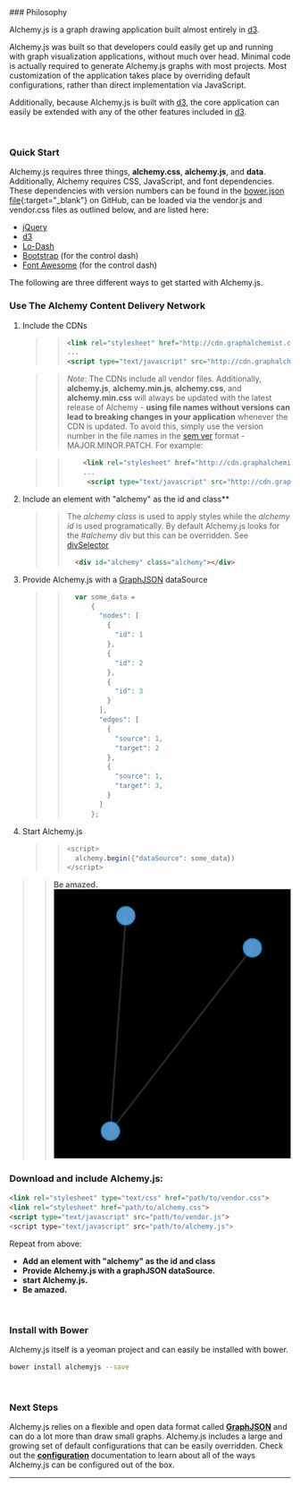 <h2 style="display:none;">Start</h2>
### Philosophy

<p class="lead">Alchemy.js is a graph drawing application built almost entirely in <a href="http://d3js.org/">d3</a>.</p>

<p class="lead">Alchemy.js was built so that developers could easily get up and running with graph visualization applications, without much over head.  Minimal code is actually required to generate Alchemy.js graphs with most projects. Most customization of the application takes place by overriding default configurations, rather than direct implementation via JavaScript.</p>

<p class="lead">Additionally, because Alchemy.js is built with <a href="http://d3js.org/">d3</a>, the core application can easily be extended with any of the other features included in <a href="http://d3js.org/">d3</a>.</p>  
<br/>

### Quick Start

Alchemy.js requires three things, **alchemy.css**, **alchemy.js**, and **data**.  Additionally, Alchemy requires CSS, JavaScript, and font dependencies.  These dependencies with version numbers can be found in the [bower.json file](https://github.com/GraphAlchemist/Alchemy/blob/master/bower.json){:target="_blank"} on GitHub, can be loaded via the vendor.js and vendor.css files as outlined below, and are listed here:

* [jQuery](http://jquery.com/)
* [d3](http://d3js.org/)
* [Lo-Dash](http://lodash.com/)
* [Bootstrap](http://getbootstrap.com/) (for the control dash)
* [Font Awesome](http://fortawesome.github.io/Font-Awesome/) (for the control dash)

The following are three different ways to get started with Alchemy.js.

### Use The Alchemy Content Delivery Network

1. Include the CDNs

    >> ~~~ html
    >> <link rel="stylesheet" href="http://cdn.graphalchemist.com/alchemy.min.css">
    >> ...
    >> <script type="text/javascript" src="http://cdn.graphalchemist.com/alchemy.min.js">
    >> ~~~

    >>  *Note*: The CDNs include all vendor files.  Additionally, **alchemy.js**, **alchemy.min.js**, **alchemy.css**, and **alchemy.min.css** will always be updated with the latest release of Alchemy - **using file names without versions can lead to breaking changes in your application** whenever the CDN is updated.  To avoid this, simply use the version number in the file names in the [sem ver](http://semver.org/) format - MAJOR.MINOR.PATCH.  For example:

    >> ~~~html
    >>     <link rel="stylesheet" href="http://cdn.graphalchemist.com/alchemy.0.2.min.css">
    >>     ...
    >>      <script type="text/javascript" src="http://cdn.graphalchemist.com/alchemy.0.2.min.js">
    >> ~~~

2. Include an element with "alchemy" as the id and class**

    >>   The *alchemy class* is used to apply styles while the *alchemy id* is used programatically.  By default Alchemy.js looks for the *#alchemy* div but this can be overridden.  See [divSelector](http://localhost:9002/docs/#divselector)
    >> 
    >> ~~~ html
    >>   <div id="alchemy" class="alchemy"></div>
    >> ~~~
    >> 

3. Provide Alchemy.js with a [GraphJSON](#GraphJSON) dataSource
    
	>>~~~ javascript
	>>   var some_data = 
	>>       {
	>>         "nodes": [
	>>           {
	>>             "id": 1
	>>           },
	>>           {
	>>             "id": 2
	>>           },
	>>           {
	>>             "id": 3
	>>           }
	>>         ],
	>>         "edges": [
	>>           {
	>>             "source": 1,
	>>             "target": 2
	>>           },
	>>           {
	>>             "source": 1,
	>>             "target": 3,
	>>           }
	>>         ]
	>>       };
    >> ~~~
    >>

4.  Start Alchemy.js
    
    >> ~~~ javascript
    >> <script>
    >>   alchemy.begin({"dataSource": some_data})
    >> </script>
    >> ~~~
    >>
    

>> **Be amazed.**    
>> ![Two Nodes](img/threenodes.png)

### Download and include Alchemy.js:  

~~~ html
<link rel="stylesheet" type="text/css" href="path/to/vendor.css">
<link rel="stylesheet" href="path/to/alchemy.css">
<script type="text/javascript" src="path/to/vendor.js">
<script type="text/javascript" src="path/to/alchemy.js">
~~~
  
Repeat from above:   

* **Add an element with "alchemy" as the id and class**    
* **Provide Alchemy.js with a graphJSON dataSource.**    
* **start Alchemy.js.**    
* **Be amazed.**  
<br/>  
  

### Install with Bower
Alchemy.js itself is a yeoman project and can easily be installed with bower.

~~~ bash
bower install alchemyjs --save
~~~
<br/>

### Next Steps
Alchemy.js relies on a flexible and open data format called **[GraphJSON](#GraphJSON)** and can do a lot more than draw small graphs.  Alchemy.js includes a large and growing set of default configurations that can be easily overridden.  Check out the **[configuration](#Configuration)** documentation to learn about all of the ways Alchemy.js can be configured out of the box.

____
